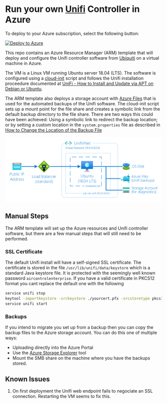 # Run your own [Unifi][1] Controller in Azure

To deploy to your Azure subscription, select the following button:

[![Deploy to Azure](https://aka.ms/deploytoazurebutton)][8]

This repo contains an Azure Resource Manager (ARM) template that will deploy and configure the Unifi controller software from [Ubiquiti][2] on a virtual machine in Azure.

The VM is a Linux VM running Ubuntu server 18.04 (LTS). The software is configured using a [cloud-init][4] script and follows the Unifi installation proceedure documented at [UniFi - How to Install and Update via APT on Debian or Ubuntu][5].

The ARM template also deploys a storage account with [Azure Files][6] that is used for the automated backups of the Unifi software. The cloud-init script sets up a mount point for the file share and creates a symbolic link from the default backup directory to the file share. There are two ways this could have been achieved: Using a symbolic link to redirect the backup location; or by setting a custom location in the `system.properties` file as described in [How to Change the Location of the Backup File][7]

![Azure Resources](architecture.png)

## Manual Steps

The ARM template will set up the Azure resources and Unifi controller software, but there are a few manual steps that will still need to be performed.

### SSL Certificate

The default Unifi install will have a self-signed SSL certificate. The certificate is stored in the file `/usr/lib/unifi/data/keystore` which is a standard Java keystore file. It is protected with the seemingly well known password `aircontrolenterprise`. If you have a valid certificate in PKCS12 format you cant replace the default one with the following

```bash
service unifi stop
keytool -importkeystore -srckeystore ./yourcert.pfx -srcstoretype pkcs12 -destkeystore /usr/lib/unifi/data/keystore -deststoretype pkcs12 -deststorepass 'aircontrolenterprise'
service unifi start
```

### Backups

If you intend to migrate you set up from a backup then you can copy the backup files to the Azure storage account. You can do this one of multiple ways:

  * Uploading directly into the Azure Portal
  * Use the [Azure Storage Explorer][9] tool
  * Mount the SMB share on the machine where you have the backups stored.

## Known Issues

  1. On first deployment the Unifi web endpoint fails to negociate an SSL connection. Restarting the VM seems to fix this.


[1]: https://unifi-network.ui.com/ "Ubiquiti Unifi"
[2]: https://www.ui.com
[3]: https://docs.microsoft.com/en-us/azure/virtual-machines/linux/using-cloud-init
[4]: https://cloudinit.readthedocs.io/en/latest/
[5]: https://help.ubnt.com/hc/en-us/articles/220066768-UniFi-How-to-Install-and-Update-via-APT-on-Debian-or-Ubuntu "UniFi - How to Install and Update via APT on Debian or Ubuntu"
[6]: https://docs.microsoft.com/azure/storage/files/storage-files-introduction "What is Azure Files?"
[7]: https://help.ubnt.com/hc/en-us/articles/226218448-UniFi-How-to-Configure-Auto-Backup#2 "UniFi - How to Configure Auto Backup"
[8]: https://portal.azure.com/#create/Microsoft.Template/uri/https%3A%2F%2Fraw.githubusercontent.com%2Faskew%2Funifi-azure%2Fmaster%2Fazuredeploy.json "Deploy to Azure"
[9]: https://azure.microsoft.com/en-us/features/storage-explorer/ "Azure Storage Explorer"